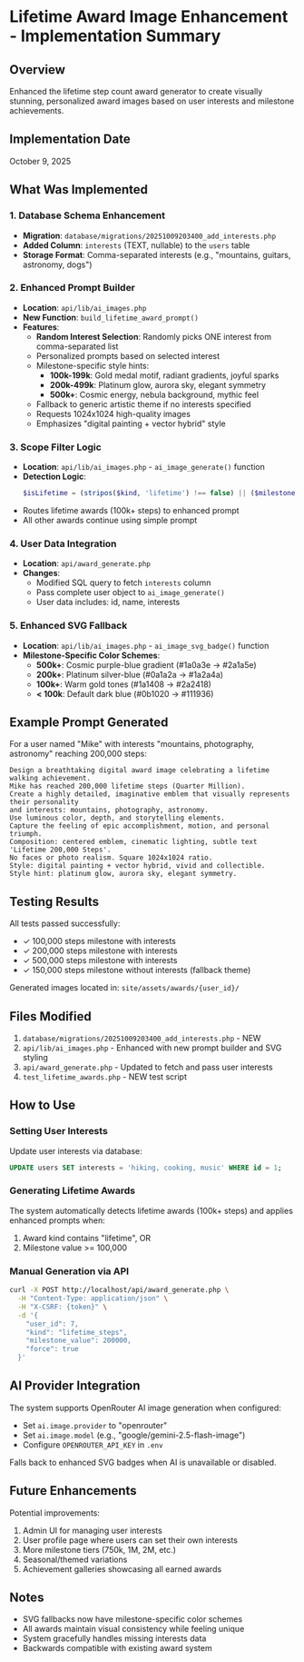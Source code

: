 # Lifetime Award Image Enhancement - Implementation Summary

## Overview
Enhanced the lifetime step count award generator to create visually stunning, personalized award images based on user interests and milestone achievements.

## Implementation Date
October 9, 2025

## What Was Implemented

### 1. Database Schema Enhancement
- **Migration**: `database/migrations/20251009203400_add_interests.php`
- **Added Column**: `interests` (TEXT, nullable) to the `users` table
- **Storage Format**: Comma-separated interests (e.g., "mountains, guitars, astronomy, dogs")

### 2. Enhanced Prompt Builder
- **Location**: `api/lib/ai_images.php`
- **New Function**: `build_lifetime_award_prompt()`
- **Features**:
  - **Random Interest Selection**: Randomly picks ONE interest from comma-separated list
  - Personalized prompts based on selected interest
  - Milestone-specific style hints:
    - **100k-199k**: Gold medal motif, radiant gradients, joyful sparks
    - **200k-499k**: Platinum glow, aurora sky, elegant symmetry
    - **500k+**: Cosmic energy, nebula background, mythic feel
  - Fallback to generic artistic theme if no interests specified
  - Requests 1024x1024 high-quality images
  - Emphasizes "digital painting + vector hybrid" style

### 3. Scope Filter Logic
- **Location**: `api/lib/ai_images.php` - `ai_image_generate()` function
- **Detection Logic**:
  ```php
  $isLifetime = (stripos($kind, 'lifetime') !== false) || ($milestone >= 100000);
  ```
- Routes lifetime awards (100k+ steps) to enhanced prompt
- All other awards continue using simple prompt

### 4. User Data Integration
- **Location**: `api/award_generate.php`
- **Changes**:
  - Modified SQL query to fetch `interests` column
  - Pass complete user object to `ai_image_generate()`
  - User data includes: id, name, interests

### 5. Enhanced SVG Fallback
- **Location**: `api/lib/ai_images.php` - `ai_image_svg_badge()` function
- **Milestone-Specific Color Schemes**:
  - **500k+**: Cosmic purple-blue gradient (#1a0a3e → #2a1a5e)
  - **200k+**: Platinum silver-blue (#0a1a2a → #1a2a4a)
  - **100k+**: Warm gold tones (#1a1408 → #2a2418)
  - **< 100k**: Default dark blue (#0b1020 → #111936)

## Example Prompt Generated

For a user named "Mike" with interests "mountains, photography, astronomy" reaching 200,000 steps:

```
Design a breathtaking digital award image celebrating a lifetime walking achievement. 
Mike has reached 200,000 lifetime steps (Quarter Million). 
Create a highly detailed, imaginative emblem that visually represents their personality 
and interests: mountains, photography, astronomy. 
Use luminous color, depth, and storytelling elements. 
Capture the feeling of epic accomplishment, motion, and personal triumph. 
Composition: centered emblem, cinematic lighting, subtle text 'Lifetime 200,000 Steps'. 
No faces or photo realism. Square 1024x1024 ratio. 
Style: digital painting + vector hybrid, vivid and collectible. 
Style hint: platinum glow, aurora sky, elegant symmetry.
```

## Testing Results

All tests passed successfully:
- ✓ 100,000 steps milestone with interests
- ✓ 200,000 steps milestone with interests  
- ✓ 500,000 steps milestone with interests
- ✓ 150,000 steps milestone without interests (fallback theme)

Generated images located in: `site/assets/awards/{user_id}/`

## Files Modified

1. `database/migrations/20251009203400_add_interests.php` - NEW
2. `api/lib/ai_images.php` - Enhanced with new prompt builder and SVG styling
3. `api/award_generate.php` - Updated to fetch and pass user interests
4. `test_lifetime_awards.php` - NEW test script

## How to Use

### Setting User Interests

Update user interests via database:
```sql
UPDATE users SET interests = 'hiking, cooking, music' WHERE id = 1;
```

### Generating Lifetime Awards

The system automatically detects lifetime awards (100k+ steps) and applies enhanced prompts when:
1. Award kind contains "lifetime", OR
2. Milestone value >= 100,000

### Manual Generation via API

```bash
curl -X POST http://localhost/api/award_generate.php \
  -H "Content-Type: application/json" \
  -H "X-CSRF: {token}" \
  -d '{
    "user_id": 7,
    "kind": "lifetime_steps",
    "milestone_value": 200000,
    "force": true
  }'
```

## AI Provider Integration

The system supports OpenRouter AI image generation when configured:
- Set `ai.image.provider` to "openrouter"
- Set `ai.image.model` (e.g., "google/gemini-2.5-flash-image")
- Configure `OPENROUTER_API_KEY` in `.env`

Falls back to enhanced SVG badges when AI is unavailable or disabled.

## Future Enhancements

Potential improvements:
1. Admin UI for managing user interests
2. User profile page where users can set their own interests
3. More milestone tiers (750k, 1M, 2M, etc.)
4. Seasonal/themed variations
5. Achievement galleries showcasing all earned awards

## Notes

- SVG fallbacks now have milestone-specific color schemes
- All awards maintain visual consistency while feeling unique
- System gracefully handles missing interests data
- Backwards compatible with existing award system
